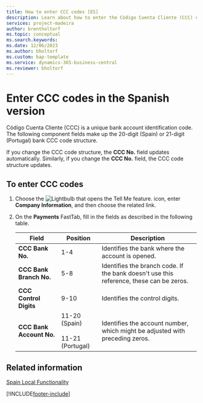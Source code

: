 ```yaml
---
title: How to enter CCC codes [ES]
description: Learn about how to enter the Código Cuenta Cliente (CCC) unique bank account identification code using the Spanish version of Business Central.
services: project-madeira 
author: brentholtorf
ms.topic: conceptual
ms.search.keywords:
ms.date: 12/06/2023
ms.author: bholtorf
ms.custom: bap-template
ms.service: dynamics-365-business-central
ms.reviewer: bholtorf
---
```

# Enter CCC codes in the Spanish version

Código Cuenta Cliente (CCC) is a unique bank account identification code. The following component fields make up the 20-digit (Spain) or 21-digit (Portugal) bank CCC code structure.  

If you change the CCC code structure, the **CCC No.** field updates automatically. Similarly, if you change the **CCC No.** field, the CCC code structure updates.  

## To enter CCC codes  

1. Choose the ![Lightbulb that opens the Tell Me feature.](../../media/ui-search/search_small.png "Tell me what you want to do") icon, enter **Company Information**, and then choose the related link.  
2. On the **Payments** FastTab, fill in the fields as described in the following table.  

    |Field|Position|Description|  
    |---------------------------------|--------------|---------------------------------------|  
    |**CCC Bank No.**|1-4|Identifies the bank where the account is opened.|  
    |**CCC Bank Branch No.**|5-8|Identifies the branch code. If the bank doesn't use this reference, these can be zeros.|  
    |**CCC Control Digits**|9-10|Identifies the control digits.|  
    |**CCC Bank Account No.**|11-20 (Spain)<br><br> 11-21 (Portugal)|Identifies the account number, which might be adjusted with preceding zeros.|  

## Related information  

[Spain Local Functionality](spain-local-functionality.md)


[!INCLUDE[footer-include](../../includes/footer-banner.md)]
